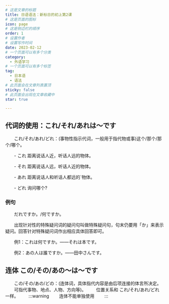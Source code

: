 ```yaml
---
# 这是文章的标题
title: 日语语法：新标日的初上第2课
# 这是页面的图标
icon: page
# 这是侧边栏的顺序
order: 1
# 设置作者
# 设置写作时间
date: 2023-02-12
# 一个页面可以有多个分类
category:
  - 外语学习
# 一个页面可以有多个标签
tag:
  - 日本语
  - 语法
# 此页面会在文章列表置顶
sticky: false
# 此页面会出现在文章收藏中
star: true

---
```





## 代词的使用：これ/それ/あれは～です

　　これ/それ/あれ/どれ：(事物性指示代词，一般用于指代物或事)这个/那个/那个/哪个。

　　- これ 距离说话人近，听话人远的物体。

　　- それ 距离说话人远，听话人近的物体。

　　- あれ 距离说话人和听话人都远的`物体。

　　- どれ 询问哪个?

### 例句
　　だれですか。/何ですか。

　　出现针对性的特殊疑问词的疑问句叫做特殊疑问句，句末仍要用「か」来表示疑问。回答针对特殊疑问词作出相应具体回答即可。

　　例1：これは何ですか。——それは本です。

　　例2：あの人は誰ですか。——田中さんです。

## 连体 この/その/あの～は～です

　　この/その/あの/どの：(连体词，具体指代内容是由后项连接的体言所决定。
　　可指代事物、地点、人物、方向等)。
　　位置关系和 これ/それ/あれ/どれ一样。
　　:::warning 
　　连体不能单独使用
　　:::



